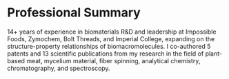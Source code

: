 # Professional Summary
14+ years of experience in biomaterials R&D and leadership at Impossible Foods, Zymochem, Bolt Threads, and Imperial College, expanding on the structure-property relationships of biomacromolecules. I co-authored 5 patents and 13 scientific publications from my research in the field of plant-based meat, mycelium material, fiber spinning, analytical chemistry, chromatography, and spectroscopy.

